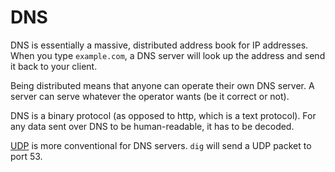 DNS
===

DNS is essentially a massive, distributed address book for IP addresses. When you type `example.com`, a DNS server will look up the address and send it back to your client.

Being distributed means that anyone can operate their own DNS server. A server can serve whatever the operator wants (be it correct or not).

DNS is a binary protocol (as opposed to http, which is a text protocol). For any data sent over DNS to be human-readable, it has to be decoded.

[UDP](transport.md#udp) is more conventional for DNS servers. `dig` will send a UDP packet to port 53.
